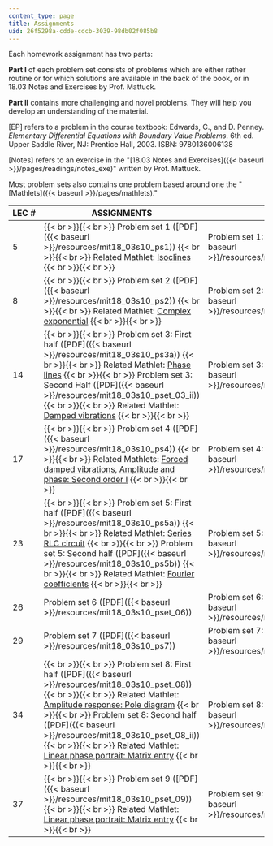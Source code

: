 ```yaml
---
content_type: page
title: Assignments
uid: 26f5298a-cdde-cdcb-3039-98db02f085b8
---
```


Each homework assignment has two parts:

**Part I** of each problem set consists of problems which are either rather routine or for which solutions are available in the back of the book, or in 18.03 Notes and Exercises by Prof. Mattuck.

**Part II** contains more challenging and novel problems. They will help you develop an understanding of the material.

\[EP\] refers to a problem in the course textbook: Edwards, C., and D. Penney. _Elementary Differential Equations with Boundary Value Problems_. 6th ed. Upper Saddle River, NJ: Prentice Hall, 2003. ISBN: 9780136006138

\[Notes\] refers to an exercise in the "[18.03 Notes and Exercises]({{< baseurl >}}/pages/readings/notes_exe)" written by Prof. Mattuck.

Most problem sets also contains one problem based around one the "[Mathlets]({{< baseurl >}}/pages/mathlets)."

| LEC # | ASSIGNMENTS | SOLUTIONS |
| --- | --- | --- |
| 5 |  {{< br >}}{{< br >}} Problem set 1 ([PDF]({{< baseurl >}}/resources/mit18_03s10_ps1)) {{< br >}}{{< br >}} Related Mathlet: [Isoclines](http://math.mit.edu/mathlets/mathlets/isoclines/) {{< br >}}{{< br >}}  | Problem set 1: Part II solutions ([PDF]({{< baseurl >}}/resources/mit18_03s10_ps1s)) |
| 8 |  {{< br >}}{{< br >}} Problem set 2 ([PDF]({{< baseurl >}}/resources/mit18_03s10_ps2)) {{< br >}}{{< br >}} Related Mathlet: [Complex exponential](http://math.mit.edu/mathlets/mathlets/complex-exponential/) {{< br >}}{{< br >}}  | Problem set 2: Part II solutions ([PDF]({{< baseurl >}}/resources/mit18_03s10_ps2s)) |
| 14 |  {{< br >}}{{< br >}} Problem set 3: First half ([PDF]({{< baseurl >}}/resources/mit18_03s10_ps3a)) {{< br >}}{{< br >}} Related Mathlet: [Phase lines](http://math.mit.edu/mathlets/mathlets/phase-lines/) {{< br >}}{{< br >}} Problem set 3: Second Half ([PDF]({{< baseurl >}}/resources/mit18_03s10_pset_03_ii)) {{< br >}}{{< br >}} Related Mathlet: [Damped vibrations](http://math.mit.edu/mathlets/mathlets/damped-vibrations/) {{< br >}}{{< br >}}  | Problem set 3: Part II solutions ([PDF]({{< baseurl >}}/resources/mit18_03s10_ps3s)) |
| 17 |  {{< br >}}{{< br >}} Problem set 4 ([PDF]({{< baseurl >}}/resources/mit18_03s10_ps4)) {{< br >}}{{< br >}} Related Mathlets: [Forced damped vibrations](http://math.mit.edu/mathlets/mathlets/forced-damped-vibration/), [Amplitude and phase: Second order I](http://math.mit.edu/mathlets/mathlets/amplitude-and-phase-2nd-order/) {{< br >}}{{< br >}}  | Problem set 4: Part II solutions ([PDF]({{< baseurl >}}/resources/mit18_03s10_ps4s)) |
| 23 |  {{< br >}}{{< br >}} Problem set 5: First half ([PDF]({{< baseurl >}}/resources/mit18_03s10_ps5a)) {{< br >}}{{< br >}} Related Mathlet: [Series RLC circuit](http://math.mit.edu/mathlets/mathlets/series-rlc-circuit/) {{< br >}}{{< br >}} Problem set 5: Second half ([PDF]({{< baseurl >}}/resources/mit18_03s10_ps5b)) {{< br >}}{{< br >}} Related Mathlet: [Fourier coefficients](http://math.mit.edu/mathlets/mathlets/fourier-coefficients/) {{< br >}}{{< br >}}  | Problem set 5: Part II solutions ([PDF]({{< baseurl >}}/resources/mit18_03s10_ps5s)) |
| 26 | Problem set 6 ([PDF]({{< baseurl >}}/resources/mit18_03s10_pset_06)) | Problem set 6: Part II solutions ([PDF]({{< baseurl >}}/resources/mit18_03s10_pset_06_sol)) |
| 29 | Problem set 7 ([PDF]({{< baseurl >}}/resources/mit18_03s10_ps7)) | Problem set 7: Part II solutions ([PDF]({{< baseurl >}}/resources/mit18_03s10_ps7s)) |
| 34 |  {{< br >}}{{< br >}} Problem set 8: First half ([PDF]({{< baseurl >}}/resources/mit18_03s10_pset_08)) {{< br >}}{{< br >}} Related Mathlet: [Amplitude response: Pole diagram](http://math.mit.edu/mathlets/mathlets/amplitude-response-pole-diagram/) {{< br >}}{{< br >}} Problem set 8: Second half ([PDF]({{< baseurl >}}/resources/mit18_03s10_pset_08_ii)) {{< br >}}{{< br >}} Related Mathlet: [Linear phase portrait: Matrix entry](http://math.mit.edu/mathlets/mathlets/linear-phase-portraits-matrix-entry/) {{< br >}}{{< br >}}  | Problem set 8: Part II solutions ([PDF]({{< baseurl >}}/resources/mit18_03s10_ps8s)) |
| 37 |  {{< br >}}{{< br >}} Problem set 9 ([PDF]({{< baseurl >}}/resources/mit18_03s10_pset_09)) {{< br >}}{{< br >}} Related Mathlet: [Linear phase portrait: Matrix entry](http://math.mit.edu/mathlets/mathlets/linear-phase-portraits-matrix-entry/) {{< br >}}{{< br >}}  | Problem set 9: Solutions ([PDF]({{< baseurl >}}/resources/mit18_03s10_ps9s))